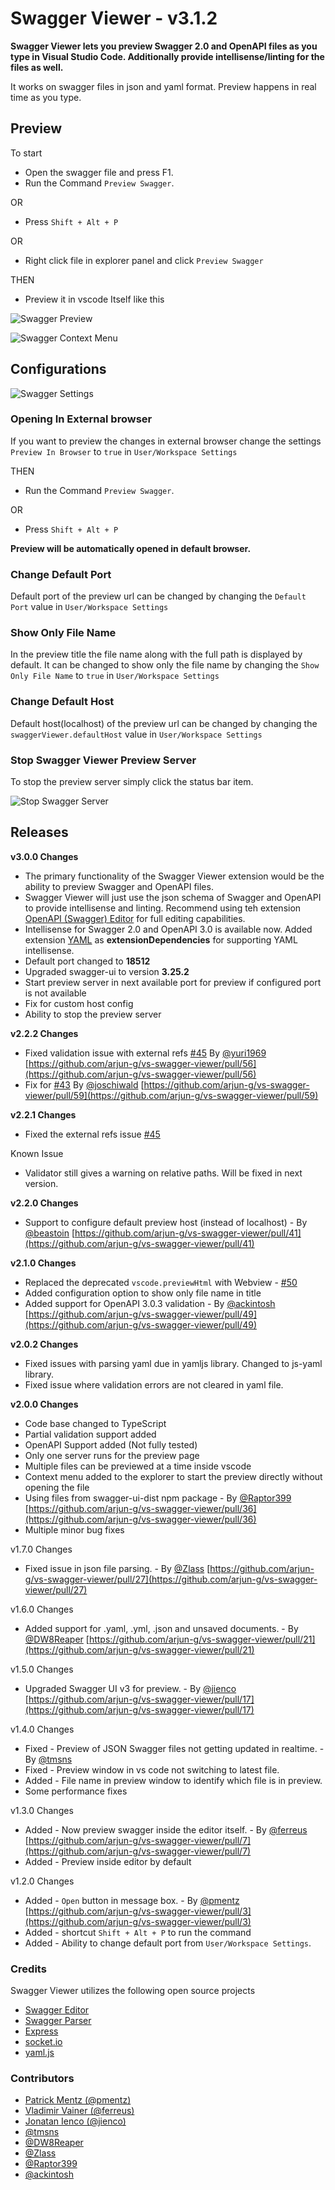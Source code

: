# Swagger Viewer - v3.1.2

**Swagger Viewer lets you preview Swagger 2.0 and OpenAPI files as you type in Visual Studio Code. Additionally provide intellisense/linting for the files as well.**

It works on swagger files in json and yaml format. Preview happens in real time as you type.

## Preview

To start

- Open the swagger file and press F1.
- Run the Command `Preview Swagger`.

OR

- Press `Shift + Alt + P`

OR

- Right click file in explorer panel and click `Preview Swagger`

THEN

- Preview it in vscode Itself like this

![Swagger Preview](https://cdn.rawgit.com/arjun-g/vs-swagger-viewer/master/docs/swagger-preview.gif)

![Swagger Context Menu](https://cdn.rawgit.com/arjun-g/vs-swagger-viewer/master/docs/swagger-context-menu.png)

## Configurations

![Swagger Settings](https://cdn.rawgit.com/arjun-g/vs-swagger-viewer/master/docs/swagger-settings.png)

### Opening In External browser

If you want to preview the changes in external browser change the settings `Preview In Browser` to `true` in `User/Workspace Settings`

THEN

- Run the Command `Preview Swagger`.

OR

- Press `Shift + Alt + P`

**Preview will be automatically opened in default browser.**

### Change Default Port

Default port of the preview url can be changed by changing the `Default Port` value in `User/Workspace Settings`

### Show Only File Name

In the preview title the file name along with the full path is displayed by default. It can be changed to show only the file name by changing the `Show Only File Name` to `true` in `User/Workspace Settings`

### Change Default Host

Default host(localhost) of the preview url can be changed by changing the `swaggerViewer.defaultHost` value in `User/Workspace Settings`

### Stop Swagger Viewer Preview Server

To stop the preview server simply click the status bar item.

![Stop Swagger Server](https://cdn.rawgit.com/arjun-g/vs-swagger-viewer/master/docs/stop-swagger-preview-server.png)

## Releases

**v3.0.0 Changes**

- The primary functionality of the Swagger Viewer extension would be the ability to preview Swagger and OpenAPI files.
- Swagger Viewer will just use the json schema of Swagger and OpenAPI to provide intellisense and linting. Recommend using teh extension [OpenAPI (Swagger) Editor](https://marketplace.visualstudio.com/items?itemName=42Crunch.vscode-openapi) for full editing capabilities.
- Intellisense for Swagger 2.0 and OpenAPI 3.0 is available now. Added extension [YAML](https://marketplace.visualstudio.com/items?itemName=redhat.vscode-yaml) as **extensionDependencies** for supporting YAML intellisense.
- Default port changed to **18512**
- Upgraded swagger-ui to version **3.25.2**
- Start preview server in next available port for preview if configured port is not available
- Fix for custom host config
- Ability to stop the preview server

**v2.2.2 Changes**

- Fixed validation issue with external refs [#45](https://github.com/arjun-g/vs-swagger-viewer/issues/45) By [@yuri1969](https://github.com/yuri1969) [https://github.com/arjun-g/vs-swagger-viewer/pull/56](https://github.com/arjun-g/vs-swagger-viewer/pull/56)
- Fix for [#43](https://github.com/arjun-g/vs-swagger-viewer/issues/43) By [@joschiwald](https://github.com/joschiwald) [https://github.com/arjun-g/vs-swagger-viewer/pull/59](https://github.com/arjun-g/vs-swagger-viewer/pull/59)

**v2.2.1 Changes**

- Fixed the external refs issue [#45](https://github.com/arjun-g/vs-swagger-viewer/issues/45)

Known Issue

- Validator still gives a warning on relative paths. Will be fixed in next version.

**v2.2.0 Changes**

- Support to configure default preview host (instead of localhost) - By [@beastoin](https://github.com/beastoin) [https://github.com/arjun-g/vs-swagger-viewer/pull/41](https://github.com/arjun-g/vs-swagger-viewer/pull/41)

**v2.1.0 Changes**

- Replaced the deprecated `vscode.previewHtml` with Webview - [#50](https://github.com/arjun-g/vs-swagger-viewer/issues/50)
- Added configuration option to show only file name in title
- Added support for OpenAPI 3.0.3 validation - By [@ackintosh](https://github.com/ackintosh) [https://github.com/arjun-g/vs-swagger-viewer/pull/49](https://github.com/arjun-g/vs-swagger-viewer/pull/49)

**v2.0.2 Changes**

- Fixed issues with parsing yaml due in yamljs library. Changed to js-yaml library.
- Fixed issue where validation errors are not cleared in yaml file.

**v2.0.0 Changes**

- Code base changed to TypeScript
- Partial validation support added
- OpenAPI Support added (Not fully tested)
- Only one server runs for the preview page
- Multiple files can be previewed at a time inside vscode
- Context menu added to the explorer to start the preview directly without opening the file
- Using files from swagger-ui-dist npm package - By [@Raptor399](https://github.com/Raptor399) [https://github.com/arjun-g/vs-swagger-viewer/pull/36](https://github.com/arjun-g/vs-swagger-viewer/pull/36)
- Multiple minor bug fixes

v1.7.0 Changes

- Fixed issue in json file parsing. - By [@Zlass](https://github.com/Zlass) [https://github.com/arjun-g/vs-swagger-viewer/pull/27](https://github.com/arjun-g/vs-swagger-viewer/pull/27)

v1.6.0 Changes

- Added support for .yaml, .yml, .json and unsaved documents. - By [@DW8Reaper](https://github.com/DW8Reaper) [https://github.com/arjun-g/vs-swagger-viewer/pull/21](https://github.com/arjun-g/vs-swagger-viewer/pull/21)

v1.5.0 Changes

- Upgraded Swagger UI v3 for preview. - By [@jienco](https://github.com/jienco) [https://github.com/arjun-g/vs-swagger-viewer/pull/17](https://github.com/arjun-g/vs-swagger-viewer/pull/17)

v1.4.0 Changes

- Fixed - Preview of JSON Swagger files not getting updated in realtime. - By [@tmsns](https://github.com/tmsns)
- Fixed - Preview window in vs code not switching to latest file.
- Added - File name in preview window to identify which file is in preview.
- Some performance fixes

v1.3.0 Changes

- Added - Now preview swagger inside the editor itself. - By [@ferreus](https://github.com/ferreus) [https://github.com/arjun-g/vs-swagger-viewer/pull/7](https://github.com/arjun-g/vs-swagger-viewer/pull/7)
- Added - Preview inside editor by default

v1.2.0 Changes

- Added - `Open` button in message box. - By [@pmentz](https://github.com/pmentz) [https://github.com/arjun-g/vs-swagger-viewer/pull/3](https://github.com/arjun-g/vs-swagger-viewer/pull/3)
- Added - shortcut `Shift + Alt + P` to run the command
- Added - Ability to change default port from `User/Workspace Settings`.

### Credits

Swagger Viewer utilizes the following open source projects

- [Swagger Editor](https://github.com/swagger-api/swagger-editor)
- [Swagger Parser](https://github.com/BigstickCarpet/swagger-parser)
- [Express](https://github.com/expressjs/express)
- [socket.io](https://github.com/socketio/socket.io/)
- [yaml.js](https://github.com/jeremyfa/yaml.js)

### Contributors

- [Patrick Mentz (@pmentz)](https://github.com/pmentz)
- [Vladimir Vainer (@ferreus)](https://github.com/ferreus)
- [Jonatan Ienco (@jienco)](https://github.com/jienco)
- [@tmsns](https://github.com/tmsns)
- [@DW8Reaper](https://github.com/DW8Reaper)
- [@Zlass](https://github.com/Zlass)
- [@Raptor399](https://github.com/Raptor399)
- [@ackintosh](https://github.com/ackintosh)
